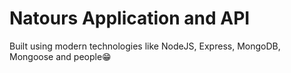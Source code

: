 # Natours Application and API

Built using modern technologies like NodeJS, Express, MongoDB, Mongoose and people😁
